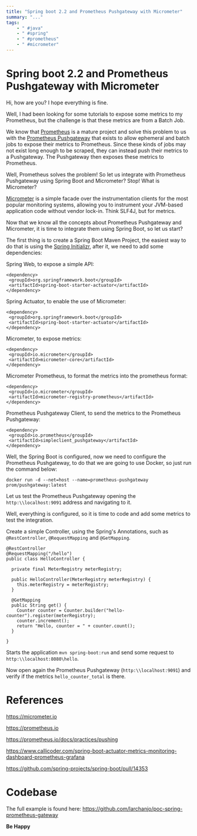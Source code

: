 ```yaml
---
title: "Spring boot 2.2 and Prometheus Pushgateway with Micrometer"
summary: "..."
tags:
    - " #java"
    - " #spring"
    - " #prometheus"
    - " #micrometer"
---
```


# Spring boot 2.2 and Prometheus Pushgateway with Micrometer

Hi, how are you? I hope everything is fine.

Well, I had been looking for some tutorials to expose some metrics to my Prometheus, but the challenge is that these metrics are from a Batch Job.

We know that [Prometheus](https://prometheus.io/) is a mature project and solve this problem to us with the [Prometheus Pushgateway](https://github.com/prometheus/pushgateway) that exists to allow ephemeral and batch jobs to expose their metrics to Prometheus. Since these kinds of jobs may not exist long enough to be scraped, they can instead push their metrics to a Pushgateway. The Pushgateway then exposes these metrics to Prometheus.

Well, Prometheus solves the problem! So let us integrate with Prometheus Pushgateway using Spring Boot and Micrometer? Stop! What is Micrometer?

[Micrometer](https://micrometer.io/) is a simple facade over the instrumentation clients for the most popular monitoring systems, allowing you to instrument your JVM-based application code without vendor lock-in. Think SLF4J, but for metrics.

Now that we know all the concepts about Prometheus Pushgateway and Micrometer, it is time to integrate them using Spring Boot, so let us start?

The first thing is to create a Spring Boot Maven Project, the easiest way to do that is using the [Spring Initializr](https://start.spring.io), after it, we need to add some dependencies:

Spring Web, to expose a simple API:

~~~
<dependency>
 <groupId>org.springframework.boot</groupId>
 <artifactId>spring-boot-starter-actuator</artifactId>
</dependency>
~~~

Spring Actuator, to enable the use of Micrometer:

~~~
<dependency>
 <groupId>org.springframework.boot</groupId>
 <artifactId>spring-boot-starter-actuator</artifactId>
</dependency>
~~~

Micrometer, to expose metrics:

~~~
<dependency>
 <groupId>io.micrometer</groupId>
 <artifactId>micrometer-core</artifactId>
</dependency>
~~~

Micrometer Prometheus, to format the metrics into the prometheus format:

~~~
<dependency>
 <groupId>io.micrometer</groupId>
 <artifactId>micrometer-registry-prometheus</artifactId>
</dependency>
~~~

Prometheus Pushgateway Client, to send the metrics to the Prometheus Pushgateway:

~~~
<dependency>
 <groupId>io.prometheus</groupId>
 <artifactId>simpleclient_pushgateway</artifactId>
</dependency>
~~~

Well, the Spring Boot is configured, now we need to configure the Prometheus Pushgateway, to do that we are going to use Docker, so just run the command below:

~~~
docker run -d --net=host --name=prometheus-pushgateway prom/pushgateway:latest
~~~ 

Let us test the Prometheus Pushgateway opening the `http:\\localhost:9091` address and navigating to it.

Well, everything is configured, so it is time to code and add some metrics to test the integration.

Create a simple Controller, using the Spring's Annotations, such as `@RestController`, `@RequestMapping` and `@GetMapping`.

~~~
@RestController
@RequestMapping("/hello")
public class HelloController {

  private final MeterRegistry meterRegistry;

  public HelloController(MeterRegistry meterRegistry) {
    this.meterRegistry = meterRegistry;
  }

  @GetMapping
  public String get() {
    Counter counter = Counter.builder("hello-counter").register(meterRegistry);
    counter.increment();
    return "Hello, counter = " + counter.count();
  }

}
~~~

Starts the application `mvn spring-boot:run` and send some request to `http:\\localhost:8080\hello`.

Now open again the Prometheus Pushgateway (`http:\\localhost:9091`) and verify if the metrics `hello_counter_total` is there.

# References

https://micrometer.io

https://prometheus.io

https://prometheus.io/docs/practices/pushing

https://www.callicoder.com/spring-boot-actuator-metrics-monitoring-dashboard-prometheus-grafana

https://github.com/spring-projects/spring-boot/pull/14353

# Codebase

The full example is found here: https://github.com/larchanjo/poc-spring-prometheus-gateway

**Be Happy**
